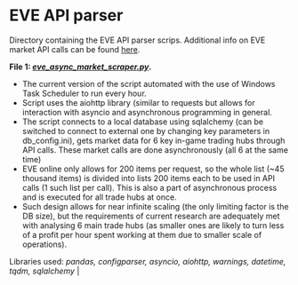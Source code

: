# EVE API parser
Directory containing the EVE API parser scrips. Additional info on EVE market API calls can be found [here](https://wiki.eveuniversity.org/API_access_to_market_data).

**File 1: [*eve_async_market_scraper.py*](https://github.com/samalyarov/eve_online_market_analysis/tree/main/postgresql_db).**
- The current version of the script automated with the use of Windows Task Scheduler to run every hour. 
- Script uses the aiohttp library (similar to requests but allows for interaction with asyncio and asynchronous programming in general. 
- The script connects to a local database using sqlalchemy (can be switched to connect to external one by changing key parameters in db_config.ini), gets market data for 6 key in-game trading hubs through API calls. These market calls are done asynchronously (all 6 at the same time)
- EVE online only allows for 200 items per request, so the whole list (~45 thousand items) is divided into lists 200 items each to be used in API calls (1 such list per call). This is also a part of asynchronous process and is executed for all trade hubs at once. 
- Such design allows for near infinite scaling (the only limiting factor is the DB size), but the requirements of current research are adequately met with analysing 6 main trade hubs (as smaller ones are likely to turn less of a profit per hour spent working at them due to smaller scale of operations).

Libraries used: *pandas, configparser, asyncio, aiohttp, warnings, datetime, tqdm, sqlalchemy* |

